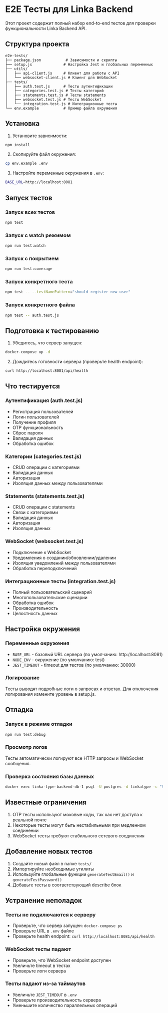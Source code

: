 # E2E Тесты для Linka Backend

Этот проект содержит полный набор end-to-end тестов для проверки функциональности Linka Backend API.

## Структура проекта

```
e2e-tests/
├── package.json           # Зависимости и скрипты
├── setup.js              # Настройка Jest и глобальных переменных
├── utils/
│   ├── api-client.js     # Клиент для работы с API
│   └── websocket-client.js # Клиент для WebSocket
├── tests/
│   ├── auth.test.js      # Тесты аутентификации
│   ├── categories.test.js # Тесты категорий
│   ├── statements.test.js # Тесты statements
│   ├── websocket.test.js # Тесты WebSocket
│   └── integration.test.js # Интеграционные тесты
└── env.example           # Пример файла окружения
```

## Установка

1. Установите зависимости:
```bash
npm install
```

2. Скопируйте файл окружения:
```bash
cp env.example .env
```

3. Настройте переменные окружения в `.env`:
```bash
BASE_URL=http://localhost:8081
```

## Запуск тестов

### Запуск всех тестов
```bash
npm test
```

### Запуск с watch режимом
```bash
npm run test:watch
```

### Запуск с покрытием
```bash
npm run test:coverage
```

### Запуск конкретного теста
```bash
npm test -- --testNamePattern="should register new user"
```

### Запуск конкретного файла
```bash
npm test -- auth.test.js
```

## Подготовка к тестированию

1. Убедитесь, что сервер запущен:
```bash
docker-compose up -d
```

2. Дождитесь готовности сервера (проверьте health endpoint):
```bash
curl http://localhost:8081/api/health
```

## Что тестируется

### Аутентификация (auth.test.js)
- Регистрация пользователей
- Логин пользователей
- Получение профиля
- OTP функциональность
- Сброс пароля
- Валидация данных
- Обработка ошибок

### Категории (categories.test.js)
- CRUD операции с категориями
- Валидация данных
- Авторизация
- Изоляция данных между пользователями

### Statements (statements.test.js)
- CRUD операции с statements
- Связи с категориями
- Валидация данных
- Авторизация
- Изоляция данных

### WebSocket (websocket.test.js)
- Подключение к WebSocket
- Уведомления о создании/обновлении/удалении
- Изоляция уведомлений между пользователями
- Обработка переподключений

### Интеграционные тесты (integration.test.js)
- Полный пользовательский сценарий
- Многопользовательские сценарии
- Обработка ошибок
- Производительность
- Целостность данных

## Настройка окружения

### Переменные окружения

- `BASE_URL` - базовый URL сервера (по умолчанию: http://localhost:8081)
- `NODE_ENV` - окружение (по умолчанию: test)
- `JEST_TIMEOUT` - timeout для тестов (по умолчанию: 30000)

### Логирование

Тесты выводят подробные логи о запросах и ответах. Для отключения логирования измените уровень в setup.js.

## Отладка

### Запуск в режиме отладки
```bash
npm run test:debug
```

### Просмотр логов
Тесты автоматически логируют все HTTP запросы и WebSocket сообщения.

### Проверка состояния базы данных
```bash
docker exec linka-type-backend-db-1 psql -U postgres -d linkatype -c "SELECT * FROM users;"
```

## Известные ограничения

1. OTP тесты используют моковые коды, так как нет доступа к реальной почте
2. Некоторые тесты могут быть нестабильными при медленном соединении
3. WebSocket тесты требуют стабильного сетевого соединения

## Добавление новых тестов

1. Создайте новый файл в папке `tests/`
2. Импортируйте необходимые утилиты
3. Используйте глобальные функции `generateTestEmail()` и `generateTestPassword()`
4. Добавьте тесты в соответствующий describe блок

## Устранение неполадок

### Тесты не подключаются к серверу
- Проверьте, что сервер запущен: `docker-compose ps`
- Проверьте URL в `.env` файле
- Проверьте health endpoint: `curl http://localhost:8081/api/health`

### WebSocket тесты падают
- Проверьте, что WebSocket endpoint доступен
- Увеличьте timeout в тестах
- Проверьте логи сервера

### Тесты падают из-за таймаутов
- Увеличьте `JEST_TIMEOUT` в `.env`
- Проверьте производительность сервера
- Уменьшите количество параллельных операций
